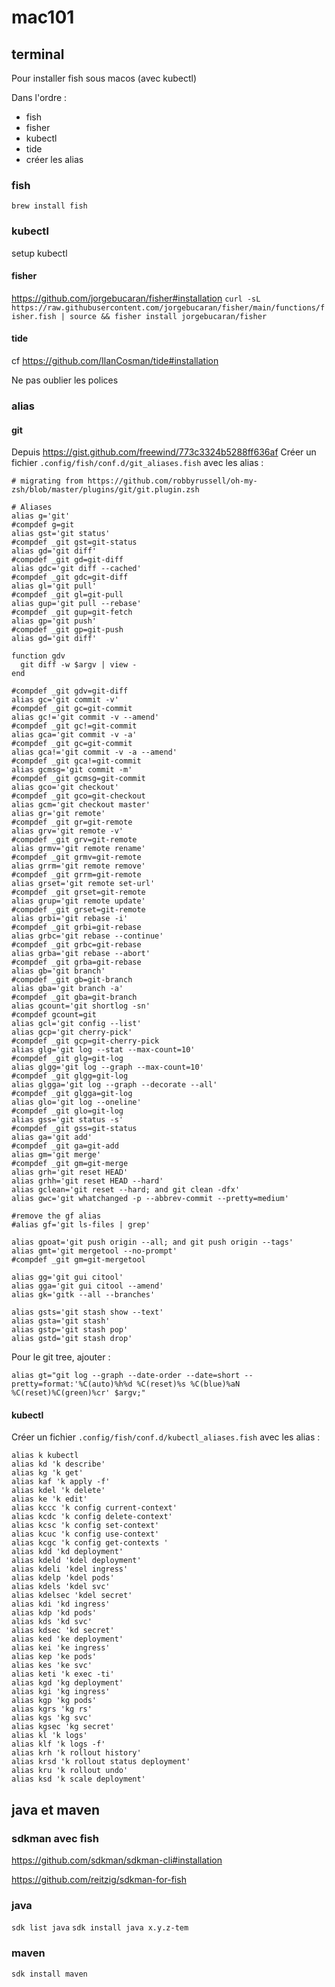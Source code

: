 # mac101

## terminal

Pour installer fish sous macos (avec kubectl)

Dans l'ordre : 
- fish
- fisher
- kubectl
- tide
- créer les alias

### fish
`brew install fish`

### kubectl
setup kubectl

#### fisher 
https://github.com/jorgebucaran/fisher#installation
`curl -sL https://raw.githubusercontent.com/jorgebucaran/fisher/main/functions/fisher.fish | source && fisher install jorgebucaran/fisher`

#### tide

cf https://github.com/IlanCosman/tide#installation

Ne pas oublier les polices

### alias

#### git

Depuis https://gist.github.com/freewind/773c3324b5288ff636af
Créer un fichier `.config/fish/conf.d/git_aliases.fish` avec les alias :
```
# migrating from https://github.com/robbyrussell/oh-my-zsh/blob/master/plugins/git/git.plugin.zsh

# Aliases
alias g='git'
#compdef g=git
alias gst='git status'
#compdef _git gst=git-status
alias gd='git diff'
#compdef _git gd=git-diff
alias gdc='git diff --cached'
#compdef _git gdc=git-diff
alias gl='git pull'
#compdef _git gl=git-pull
alias gup='git pull --rebase'
#compdef _git gup=git-fetch
alias gp='git push'
#compdef _git gp=git-push
alias gd='git diff'

function gdv
  git diff -w $argv | view -
end

#compdef _git gdv=git-diff
alias gc='git commit -v'
#compdef _git gc=git-commit
alias gc!='git commit -v --amend'
#compdef _git gc!=git-commit
alias gca='git commit -v -a'
#compdef _git gc=git-commit
alias gca!='git commit -v -a --amend'
#compdef _git gca!=git-commit
alias gcmsg='git commit -m'
#compdef _git gcmsg=git-commit
alias gco='git checkout'
#compdef _git gco=git-checkout
alias gcm='git checkout master'
alias gr='git remote'
#compdef _git gr=git-remote
alias grv='git remote -v'
#compdef _git grv=git-remote
alias grmv='git remote rename'
#compdef _git grmv=git-remote
alias grrm='git remote remove'
#compdef _git grrm=git-remote
alias grset='git remote set-url'
#compdef _git grset=git-remote
alias grup='git remote update'
#compdef _git grset=git-remote
alias grbi='git rebase -i'
#compdef _git grbi=git-rebase
alias grbc='git rebase --continue'
#compdef _git grbc=git-rebase
alias grba='git rebase --abort'
#compdef _git grba=git-rebase
alias gb='git branch'
#compdef _git gb=git-branch
alias gba='git branch -a'
#compdef _git gba=git-branch
alias gcount='git shortlog -sn'
#compdef gcount=git
alias gcl='git config --list'
alias gcp='git cherry-pick'
#compdef _git gcp=git-cherry-pick
alias glg='git log --stat --max-count=10'
#compdef _git glg=git-log
alias glgg='git log --graph --max-count=10'
#compdef _git glgg=git-log
alias glgga='git log --graph --decorate --all'
#compdef _git glgga=git-log
alias glo='git log --oneline'
#compdef _git glo=git-log
alias gss='git status -s'
#compdef _git gss=git-status
alias ga='git add'
#compdef _git ga=git-add
alias gm='git merge'
#compdef _git gm=git-merge
alias grh='git reset HEAD'
alias grhh='git reset HEAD --hard'
alias gclean='git reset --hard; and git clean -dfx'
alias gwc='git whatchanged -p --abbrev-commit --pretty=medium'

#remove the gf alias
#alias gf='git ls-files | grep'

alias gpoat='git push origin --all; and git push origin --tags'
alias gmt='git mergetool --no-prompt'
#compdef _git gm=git-mergetool

alias gg='git gui citool'
alias gga='git gui citool --amend'
alias gk='gitk --all --branches'

alias gsts='git stash show --text'
alias gsta='git stash'
alias gstp='git stash pop'
alias gstd='git stash drop'

```

Pour le git tree, ajouter :
```
alias gt="git log --graph --date-order --date=short --pretty=format:'%C(auto)%h%d %C(reset)%s %C(blue)%aN %C(reset)%C(green)%cr' $argv;"
```

#### kubectl

Créer un fichier `.config/fish/conf.d/kubectl_aliases.fish` avec les alias :
```
alias k kubectl
alias kd 'k describe'
alias kg 'k get'
alias kaf 'k apply -f'
alias kdel 'k delete'
alias ke 'k edit'
alias kccc 'k config current-context'
alias kcdc 'k config delete-context'
alias kcsc 'k config set-context'
alias kcuc 'k config use-context'
alias kcgc 'k config get-contexts '
alias kdd 'kd deployment'
alias kdeld 'kdel deployment'
alias kdeli 'kdel ingress'
alias kdelp 'kdel pods'
alias kdels 'kdel svc'
alias kdelsec 'kdel secret'
alias kdi 'kd ingress'
alias kdp 'kd pods'
alias kds 'kd svc'
alias kdsec 'kd secret'
alias ked 'ke deployment'
alias kei 'ke ingress'
alias kep 'ke pods'
alias kes 'ke svc'
alias keti 'k exec -ti'
alias kgd 'kg deployment'
alias kgi 'kg ingress'
alias kgp 'kg pods'
alias kgrs 'kg rs'
alias kgs 'kg svc'
alias kgsec 'kg secret'
alias kl 'k logs'
alias klf 'k logs -f'
alias krh 'k rollout history'
alias krsd 'k rollout status deployment'
alias kru 'k rollout undo'
alias ksd 'k scale deployment'
```

## java et maven

### sdkman avec fish

https://github.com/sdkman/sdkman-cli#installation

https://github.com/reitzig/sdkman-for-fish

### java

`sdk list java`
`sdk install java x.y.z-tem`

### maven

`sdk install maven`
